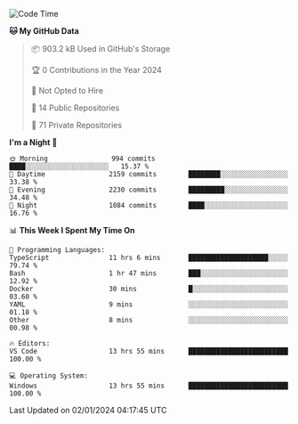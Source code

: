 <!--START_SECTION:waka-->
![Code Time](http://img.shields.io/badge/Code%20Time-5%2C072%20hrs%2021%20mins-blue)

**🐱 My GitHub Data** 

> 📦 903.2 kB Used in GitHub's Storage 
 > 
> 🏆 0 Contributions in the Year 2024
 > 
> 🚫 Not Opted to Hire
 > 
> 📜 14 Public Repositories 
 > 
> 🔑 71 Private Repositories 
 > 
**I'm a Night 🦉** 

```text
🌞 Morning                994 commits         ████░░░░░░░░░░░░░░░░░░░░░   15.37 % 
🌆 Daytime                2159 commits        ████████░░░░░░░░░░░░░░░░░   33.38 % 
🌃 Evening                2230 commits        █████████░░░░░░░░░░░░░░░░   34.48 % 
🌙 Night                  1084 commits        ████░░░░░░░░░░░░░░░░░░░░░   16.76 % 
```


📊 **This Week I Spent My Time On** 

```text
💬 Programming Languages: 
TypeScript               11 hrs 6 mins       ████████████████████░░░░░   79.74 % 
Bash                     1 hr 47 mins        ███░░░░░░░░░░░░░░░░░░░░░░   12.92 % 
Docker                   30 mins             █░░░░░░░░░░░░░░░░░░░░░░░░   03.60 % 
YAML                     9 mins              ░░░░░░░░░░░░░░░░░░░░░░░░░   01.18 % 
Other                    8 mins              ░░░░░░░░░░░░░░░░░░░░░░░░░   00.98 % 

🔥 Editors: 
VS Code                  13 hrs 55 mins      █████████████████████████   100.00 % 

💻 Operating System: 
Windows                  13 hrs 55 mins      █████████████████████████   100.00 % 
```


 Last Updated on 02/01/2024 04:17:45 UTC
<!--END_SECTION:waka-->

